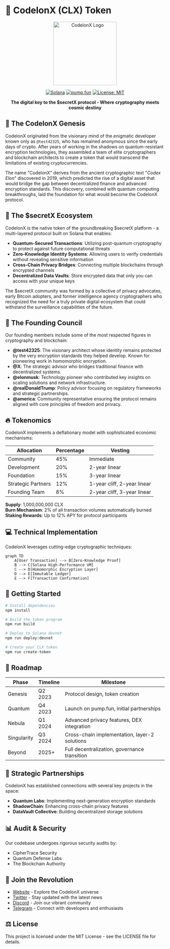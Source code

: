 # 🔐 CodelonX (CLX) Token

<div align="center">
  <img src="https://via.placeholder.com/200x200.png?text=CLX" alt="CodelonX Logo" width="200"/>
  
  [![Solana](https://img.shields.io/badge/Solana-Powered-blueviolet?style=for-the-badge&logo=solana)](https://solana.com)
  [![pump.fun](https://img.shields.io/badge/Available_on-pump.fun-blue?style=for-the-badge)](https://pump.fun)
  [![License: MIT](https://img.shields.io/badge/License-MIT-yellow.svg?style=for-the-badge)](LICENSE)
  
  **The digital key to the $secretX protocol - Where cryptography meets cosmic destiny**
</div>

## 📜 The CodelonX Genesis

CodelonX originated from the visionary mind of the enigmatic developer known only as `@test42325`, who has remained anonymous since the early days of crypto. After years of working in the shadows on quantum-resistant encryption technologies, they assembled a team of elite cryptographers and blockchain architects to create a token that would transcend the limitations of existing cryptocurrencies.

The name "CodelonX" derives from the ancient cryptographic text "*Codex Elon*" discovered in 2019, which predicted the rise of a digital asset that would bridge the gap between decentralized finance and advanced encryption standards. This discovery, combined with quantum computing breakthroughs, laid the foundation for what would become the CodelonX protocol.

## 🌌 The $secretX Ecosystem

CodelonX is the native token of the groundbreaking $secretX platform - a multi-layered protocol built on Solana that enables:

- **Quantum-Secured Transactions**: Utilizing post-quantum cryptography to protect against future computational threats
- **Zero-Knowledge Identity Systems**: Allowing users to verify credentials without revealing sensitive information
- **Cross-Chain Privacy Bridges**: Connecting multiple blockchains through encrypted channels
- **Decentralized Data Vaults**: Store encrypted data that only you can access with your unique keys

The $secretX community was formed by a collective of privacy advocates, early Bitcoin adopters, and former intelligence agency cryptographers who recognized the need for a truly private digital ecosystem that could withstand the surveillance capabilities of the future.

## 👥 The Founding Council

Our founding members include some of the most respected figures in cryptography and blockchain:

- **@test42325**: The visionary architect whose identity remains protected by the very encryption standards they helped develop. Known for pioneering work in homomorphic encryption.
- **@X**: The strategic advisor who bridges traditional finance with decentralized systems.
- **@elonmusk**: Technology pioneer who contributed key insights on scaling solutions and network infrastructure.
- **@realDonaldTrump**: Policy advisor focusing on regulatory frameworks and strategic partnerships.
- **@america**: Community representative ensuring the protocol remains aligned with core principles of freedom and privacy.

## 🔥 Tokenomics

CodelonX implements a deflationary model with sophisticated economic mechanisms:

| Allocation | Percentage | Vesting |
|------------|------------|---------|
| Community | 45% | Immediate |
| Development | 20% | 2-year linear |
| Foundation | 15% | 3-year linear |
| Strategic Partners | 12% | 1-year cliff, 2-year linear |
| Founding Team | 8% | 2-year cliff, 3-year linear |

**Supply**: 1,000,000,000 CLX  
**Burn Mechanism**: 2% of all transaction volumes automatically burned
**Staking Rewards**: Up to 12% APY for protocol participants

## 💻 Technical Implementation

CodelonX leverages cutting-edge cryptographic techniques:

```mermaid
graph TD
    A[User Transaction] --> B[Zero-Knowledge Proof]
    B --> C[Solana High-Performance VM]
    C --> D[Homomorphic Encryption Layer]
    D --> E[Immutable Ledger]
    E --> F[Transaction Confirmation]
```

## 🚀 Getting Started

```bash
# Install dependencies
npm install

# Build the token program
npm run build

# Deploy to Solana devnet
npm run deploy:devnet

# Create your CLX token
npm run create-token
```

## 🧠 Roadmap

| Phase | Timeline | Milestone |
|-------|----------|-----------|
| Genesis | Q2 2023 | Protocol design, token creation |
| Quantum | Q4 2023 | Launch on pump.fun, initial partnerships |
| Nebula | Q1 2024 | Advanced privacy features, DEX integration |
| Singularity | Q3 2024 | Cross-chain implementation, layer-2 solutions |
| Beyond | 2025+ | Full decentralization, governance transition |

## 🔗 Strategic Partnerships

CodelonX has established connections with several key projects in the space:
- **Quantum Labs**: Implementing next-generation encryption standards
- **ShadowChain**: Enhancing cross-chain privacy features
- **DataVault Collective**: Building decentralized storage solutions

## 📊 Audit & Security

Our codebase undergoes rigorous security audits by:
- CipherTrace Security
- Quantum Defense Labs
- The Blockchain Authority

## 📢 Join the Revolution

- [Website](#) - Explore the CodelonX universe
- [Twitter](#) - Stay updated with the latest news
- [Discord](#) - Join our vibrant community
- [Telegram](#) - Connect with developers and enthusiasts

## ⚖️ License

This project is licensed under the MIT License - see the LICENSE file for details. 